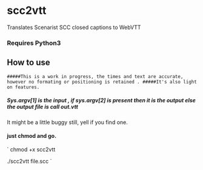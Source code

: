 # scc2vtt
Translates Scenarist SCC  closed captions to WebVTT 

### Requires Python3

## How to use
`
#####This is a work in progress, the times and text are accurate, however no formating or positioning is retained .
#####It's also light on features. 
`
##### Sys.argv[1] is the input , if sys.argv[2] is present then it is the output else the output file is call out.vtt


It might be a little buggy still, yell if you find one. 



#### just chmod and go.
`
chmod +x scc2vtt


./scc2vtt file.scc
`
